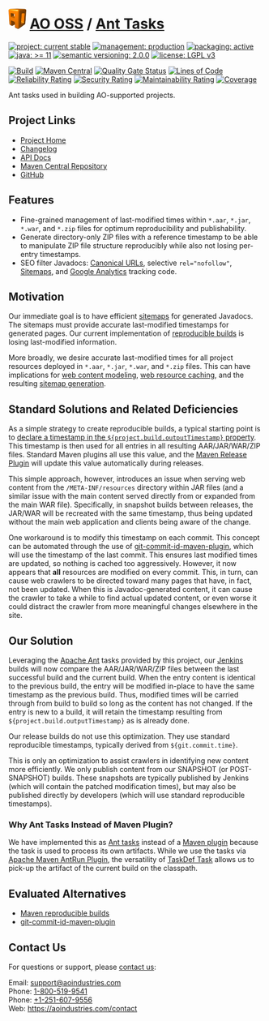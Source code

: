 # [<img src="ao-logo.png" alt="AO Logo" width="35" height="40">](https://github.com/ao-apps) [AO OSS](https://github.com/ao-apps/ao-oss) / [Ant Tasks](https://github.com/ao-apps/ao-ant-tasks)

[![project: current stable](https://oss.aoapps.com/ao-badges/project-current-stable.svg)](https://aoindustries.com/life-cycle#project-current-stable)
[![management: production](https://oss.aoapps.com/ao-badges/management-production.svg)](https://aoindustries.com/life-cycle#management-production)
[![packaging: active](https://oss.aoapps.com/ao-badges/packaging-active.svg)](https://aoindustries.com/life-cycle#packaging-active)  
[![java: &gt;= 11](https://oss.aoapps.com/ao-badges/java-11.svg)](https://docs.oracle.com/en/java/javase/11/)
[![semantic versioning: 2.0.0](https://oss.aoapps.com/ao-badges/semver-2.0.0.svg)](http://semver.org/spec/v2.0.0.html)
[![license: LGPL v3](https://oss.aoapps.com/ao-badges/license-lgpl-3.0.svg)](https://www.gnu.org/licenses/lgpl-3.0)

[![Build](https://github.com/ao-apps/ao-ant-tasks/workflows/Build/badge.svg?branch=master)](https://github.com/ao-apps/ao-ant-tasks/actions?query=workflow%3ABuild)
[![Maven Central](https://maven-badges.herokuapp.com/maven-central/com.aoapps/ao-ant-tasks/badge.svg)](https://maven-badges.herokuapp.com/maven-central/com.aoapps/ao-ant-tasks)
[![Quality Gate Status](https://sonarcloud.io/api/project_badges/measure?branch=master&project=com.aoapps%3Aao-ant-tasks&metric=alert_status)](https://sonarcloud.io/dashboard?branch=master&id=com.aoapps%3Aao-ant-tasks)
[![Lines of Code](https://sonarcloud.io/api/project_badges/measure?branch=master&project=com.aoapps%3Aao-ant-tasks&metric=ncloc)](https://sonarcloud.io/component_measures?branch=master&id=com.aoapps%3Aao-ant-tasks&metric=ncloc)  
[![Reliability Rating](https://sonarcloud.io/api/project_badges/measure?branch=master&project=com.aoapps%3Aao-ant-tasks&metric=reliability_rating)](https://sonarcloud.io/component_measures?branch=master&id=com.aoapps%3Aao-ant-tasks&metric=Reliability)
[![Security Rating](https://sonarcloud.io/api/project_badges/measure?branch=master&project=com.aoapps%3Aao-ant-tasks&metric=security_rating)](https://sonarcloud.io/component_measures?branch=master&id=com.aoapps%3Aao-ant-tasks&metric=Security)
[![Maintainability Rating](https://sonarcloud.io/api/project_badges/measure?branch=master&project=com.aoapps%3Aao-ant-tasks&metric=sqale_rating)](https://sonarcloud.io/component_measures?branch=master&id=com.aoapps%3Aao-ant-tasks&metric=Maintainability)
[![Coverage](https://sonarcloud.io/api/project_badges/measure?branch=master&project=com.aoapps%3Aao-ant-tasks&metric=coverage)](https://sonarcloud.io/component_measures?branch=master&id=com.aoapps%3Aao-ant-tasks&metric=Coverage)

Ant tasks used in building AO-supported projects.

## Project Links
* [Project Home](https://oss.aoapps.com/ant-tasks/)
* [Changelog](https://oss.aoapps.com/ant-tasks/changelog)
* [API Docs](https://oss.aoapps.com/ant-tasks/apidocs/)
* [Maven Central Repository](https://central.sonatype.com/artifact/com.aoapps/ao-ant-tasks)
* [GitHub](https://github.com/ao-apps/ao-ant-tasks)

## Features
* Fine-grained management of last-modified times within `*.aar`, `*.jar`, `*.war`, and `*.zip` files for optimum reproducibility and publishability.
* Generate directory-only ZIP files with a reference timestamp to be able to manipulate ZIP file structure reproducibly while also not losing per-entry timestamps.
* SEO filter Javadocs: [Canonical URLs](https://developers.google.com/search/docs/crawling-indexing/consolidate-duplicate-urls),
  selective `rel="nofollow"`, [Sitemaps](https://www.sitemaps.org/),
  and [Google Analytics](https://analytics.google.com/) tracking code.

## Motivation
Our immediate goal is to have efficient [sitemaps](https://www.sitemaps.org/) for generated Javadocs.  The sitemaps
must provide accurate last-modified timestamps for generated pages.  Our current implementation of
[reproducible builds](https://maven.apache.org/guides/mini/guide-reproducible-builds.html) is losing last-modified
information.

More broadly, we desire accurate last-modified times for all project resources deployed in `*.aar`, `*.jar`, `*.war`,
and `*.zip` files.  This can have implications for
[web content modeling](https://github.com/ao-apps/semanticcms-core-model),
[web resource caching](https://github.com/ao-apps/ao-servlet-last-modified), and the resulting
[sitemap generation](https://github.com/ao-apps/semanticcms-core-sitemap).

## Standard Solutions and Related Deficiencies
As a simple strategy to create reproducible builds, a typical starting point is to
[declare a timestamp in the `${project.build.outputTimestamp}` property](https://maven.apache.org/guides/mini/guide-reproducible-builds.html).
This timestamp is then used for all entries in all resulting AAR/JAR/WAR/ZIP files.  Standard Maven plugins all use this
value, and the [Maven Release Plugin](https://maven.apache.org/maven-release/maven-release-plugin/) will update this
value automatically during releases.

This simple approach, however, introduces an issue when serving web content from the `/META-INF/resources` directory
within JAR files (and a similar issue with the main content served directly from or expanded from the main WAR file).
Specifically, in snapshot builds between releases, the JAR/WAR will be recreated with the same timestamp,
thus being updated without the main web application and clients being aware of the change.

One workaround is to modify this timestamp on each commit.  This concept can be automated through the use of
[git-commit-id-maven-plugin](https://github.com/git-commit-id/git-commit-id-maven-plugin), which will use the timestamp
of the last commit.  This ensures last modified times are updated, so nothing is cached too aggressively.  However, it
now appears that **all** resources are modified on every commit.  This, in turn, can cause web crawlers to be directed
toward many pages that have, in fact, not been updated.  When this is Javadoc-generated content, it can cause the
crawler to take a while to find actual updated content, or even worse it could distract the crawler from more meaningful
changes elsewhere in the site.

## Our Solution
Leveraging the [Apache Ant](https://ant.apache.org/) tasks provided by this project, our
[Jenkins](https://www.jenkins.io/) builds will now compare the AAR/JAR/WAR/ZIP files between the last successful build
and the current build.  When the entry content is identical to the previous build, the entry will be modified in-place
to have the same timestamp as the previous build.  Thus, modified times will be carried through from build to build so
long as the content has not changed.  If the entry is new to a build, it will retain the timestamp resulting from
`${project.build.outputTimestamp}` as is already done.

Our release builds do not use this optimization.  They use standard reproducible timestamps, typically derived from
`${git.commit.time}`.

This is only an optimization to assist crawlers in identifying new content more efficiently.  We only publish content
from our SNAPSHOT (or POST-SNAPSHOT) builds.  These snapshots are typically published by Jenkins (which will contain
the patched modification times), but may also be published directly by developers (which will use standard reproducible
timestamps).

### Why Ant Tasks Instead of Maven Plugin?
We have implemented this as [Ant tasks](https://ant.apache.org/manual/tutorial-writing-tasks.html) instead of a
[Maven plugin](https://maven.apache.org/guides/plugin/guide-java-plugin-development.html) because the task is used to
process its own artifacts.  While we use the tasks via
[Apache Maven AntRun Plugin](https://maven.apache.org/plugins/maven-antrun-plugin/), the versatility of
[TaskDef Task](https://ant.apache.org/manual/Tasks/taskdef.html) allows us to pick-up the artifact of the current build
on the classpath.

## Evaluated Alternatives
* [Maven reproducible builds](https://maven.apache.org/guides/mini/guide-reproducible-builds.html)
* [git-commit-id-maven-plugin](https://github.com/git-commit-id/git-commit-id-maven-plugin)

## Contact Us
For questions or support, please [contact us](https://aoindustries.com/contact):

Email: [support@aoindustries.com](mailto:support@aoindustries.com)  
Phone: [1-800-519-9541](tel:1-800-519-9541)  
Phone: [+1-251-607-9556](tel:+1-251-607-9556)  
Web: https://aoindustries.com/contact
